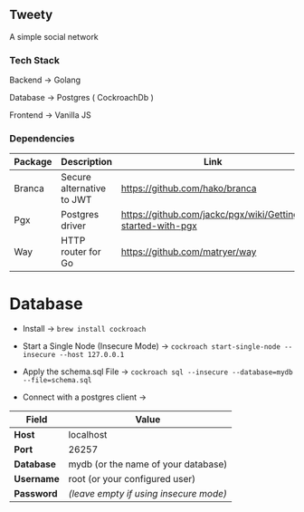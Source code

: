 ## Tweety

A simple social network

### Tech Stack

Backend -> Golang

Database -> Postgres ( CockroachDb )

Frontend -> Vanilla JS

### Dependencies

| Package | Description | Link | Download |
|----------|----------|----------|----------|
| Branca   | Secure alternative to JWT   | https://github.com/hako/branca   | go get -u github.com/hako/branca |
| Pgx   | Postgres driver   | https://github.com/jackc/pgx/wiki/Getting-started-with-pgx   | go get github.com/jackc/pgx/v5 |
| Way   | HTTP router for Go   | https://github.com/matryer/way   | go get github.com/matryer/way |


# Database

- Install -> `brew install cockroach`

- Start a Single Node (Insecure Mode) ->
`cockroach start-single-node --insecure --host 127.0.0.1`

- Apply the schema.sql File -> `cockroach sql --insecure --database=mydb --file=schema.sql`

- Connect with a postgres client ->

| **Field**    | **Value**                             |
|--------------|---------------------------------------|
| **Host**     | localhost                             |
| **Port**     | 26257                                 |
| **Database** | mydb (or the name of your database)    |
| **Username** | root (or your configured user)         |
| **Password** | *(leave empty if using insecure mode)* |
